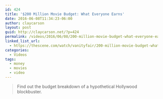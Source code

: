 ```yaml
---
id: 424
title: '$200 Million Movie Budget: What Everyone Earns'
date: 2016-06-08T11:34:23-06:00
author: claycarson
layout: post
guid: http://claycarson.net/?p=424
permalink: /videos/2016/06/08/200-million-movie-budget-what-everyone-earns/
linked_list_url:
  - https://thescene.com/watch/vanityfair/200-million-movie-budget-what-everyone-earns
categories:
  - Videos
tags:
  - money
  - movies
  - video
---
```

<script async src="//player.cnevids.com/embedjs/51cc9fb8bb8f55bdfb000005/video/575638fcba4aa16a1800003f.js"></script>

<div style="margin:10px 0; text-align:center;"></div>

<blockquote>
  Find out the budget breakdown of a hypothetical Hollywood blockbuster.
</blockquote>